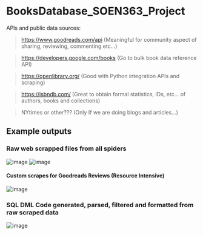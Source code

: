# BooksDatabase_SOEN363_Project

APIs and public data sources:

> https://www.goodreads.com/api (Meaningful for community aspect of sharing, reviewing, commenting etc...)

> https://developers.google.com/books (Go to bulk book data reference API)

> https://openlibrary.org/ (Good with Python integration APIs and scraping)

> https://isbndb.com/ (Great to obtain formal statistics, IDs, etc... of authors, books and collections)

> NYtimes or other??? (Only If we are doing blogs and articles...)

## Example outputs
### Raw web scrapped files from all spiders
![image](https://github.com/user-attachments/assets/f6675bf6-4c7d-4678-a7d8-7ae874c869f6)
![image](https://github.com/user-attachments/assets/0bb76fb8-385e-4b33-a347-af9ad32e41e9)
#### Custom scrapes for Goodreads Reviews (Resource Intensive)
![image](https://github.com/user-attachments/assets/3ff5452c-cdfc-4b6a-be80-9fb3c64624c3)
### SQL DML Code generated, parsed, filtered and formatted from raw scraped data
![image](https://github.com/user-attachments/assets/a9b2b78f-393a-41a6-80b5-95207eb86cea)
